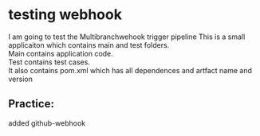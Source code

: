 # testing webhook
I am going to test the Multibranchwehook trigger pipeline
This is a small applicaiton which contains main and test folders.  
Main contains application code.  
Test contains test cases.  
It also contains pom.xml which has all dependences and artfact name and version

Practice:
--------
added github-webhook
